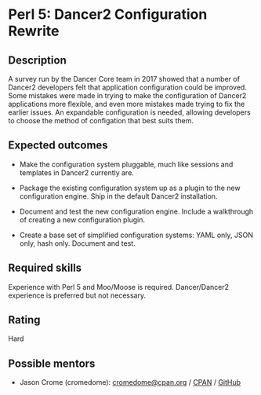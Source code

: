 Perl 5: Dancer2 Configuration Rewrite
=====================================

Description
-----------

A survey run by the Dancer Core team in 2017 showed that a number of Dancer2 developers felt that application configuration could be improved. Some
mistakes were made in trying to make the configuration of Dancer2 applications more flexible, and even more mistakes made trying to fix the earlier
issues. An expandable configuration is needed, allowing developers to choose the method of configation that best suits them.


Expected outcomes
-----------------

* Make the configuration system pluggable, much like sessions and templates in Dancer2 currently are.

* Package the existing configuration system up as a plugin to the new configuration engine. Ship in the default Dancer2 installation.

* Document and test the new configuration engine. Include a walkthrough of creating a new configuration plugin.

* Create a base set of simplified configuration systems: YAML only, JSON only, hash only. Document and test.


Required skills
---------------

Experience with Perl 5 and Moo/Moose is required. Dancer/Dancer2 experience is preferred but not necessary.


Rating
------

Hard


Possible mentors
----------------

* Jason Crome (cromedome): cromedome@cpan.org / [CPAN](https://metacpan.org/author/CROMEDOME) / [GitHub](https://github.com/cromedome)

